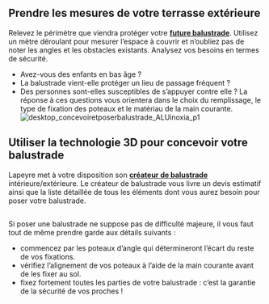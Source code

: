 ## Prendre les mesures de votre terrasse extérieure
Relevez le périmètre que viendra protéger votre [**future balustrade**](/exterieur-jardin-CCU0008/balustrades-exterieures-CCN0079). Utilisez un mètre déroulant pour mesurer l’espace à couvrir et n’oubliez pas de noter les angles et les obstacles existants. Analysez vos besoins en termes de sécurité.
- Avez-vous des enfants en bas âge ?
- La balustrade vient-elle protéger un lieu de passage fréquent ?
- Des personnes sont-elles susceptibles de s’appuyer contre elle ?
La réponse à ces questions vous orientera dans le choix du remplissage, le type de fixation des poteaux et le matériau de la main courante.
![desktop_concevoiretposerbalustrade_ALUinoxia_p1](//statics.lapeyre.fr/img/contrib/2bdd4da30020cb91/desktop_concevoiretposerbalustrade_ALUinoxia_p1.jpg)
##
## Utiliser la technologie 3D pour concevoir votre balustrade
Lapeyre met à votre disposition son [**créateur de balustrade**](/c/magazine/outils/outil-balustrade-lapeyre) intérieure/extérieure.
Le créateur de balustrade vous livre un devis estimatif ainsi que la liste détaillée de tous les éléments dont vous aurez besoin pour poser votre balustrade.
##
Si poser une balustrade ne suppose pas de difficulté majeure, il vous faut tout de même prendre garde aux détails suivants :
- commencez par les poteaux d’angle qui détermineront l’écart du reste de vos fixations.
- vérifiez l’alignement de vos poteaux à l’aide de la main courante avant de les fixer au sol.
- fixez fortement toutes les parties de votre balustrade : c’est la garantie de la sécurité de vos proches !